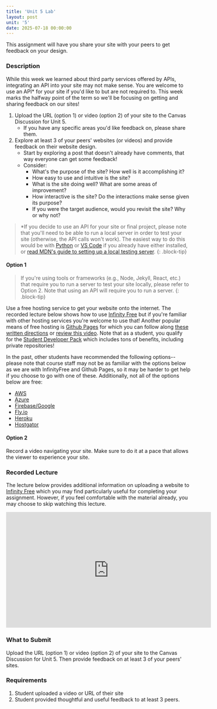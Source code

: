 ```yaml
---
title: 'Unit 5 Lab'
layout: post
unit: '5'
date: 2025-07-18 00:00:00
---
```


This assignment will have you share your site with your peers to get feedback on your design. 

### Description
While this week we learned about third party services offered by APIs, integrating an API into your site may not make sense. You are welcome to use an API* for your site if you'd like to but are not required to. This week marks the halfway point of the term so we'll be focusing on getting and sharing feedback on our sites!

1. Upload the URL (option 1) or video (option 2) of your site to the Canvas Discussion for Unit 5. 
	- If you have any specific areas you'd like feedback on, please share them.
1. Explore at least 3 of your peers' websites (or videos) and provide feedback on their website design. 
	- Start by exploring a post that doesn't already have comments, that way everyone can get some feedback!
	- Consider:
		- What's the purpose of the site? How well is it accomplishing it?
		- How easy to use and intuitive is the site? 
		- What is the site doing well? What are some areas of improvement?
		- How interactive is the site? Do the interactions make sense given its purpose?
		- If you were the target audience, would you revisit the site? Why or why not?

> \*If you decide to use an API for your site or final project, please note that you'll need to be able to run a local server in order to test your site (otherwise, the API calls won't work). The easiest way to do this would be with [Python](https://pythonbasics.org/webserver/) or [VS Code](https://www.geeksforgeeks.org/installation-guide/how-to-enable-live-server-on-visual-studio-code/) if you already have either installed, or [read MDN's guide to setting up a local testing server](https://developer.mozilla.org/en-US/docs/Learn/Common_questions/Tools_and_setup/set_up_a_local_testing_server).
{: .block-tip}

#### Option 1
> If you're using tools or frameworks (e.g., Node, Jekyll, React, etc.) that require you to run a server to test your site locally, please refer to Option 2. Note that using an API will require you to run a server.
{: .block-tip}

Use a free hosting service to get your website onto the internet. The recorded lecture below shows how to use [Infinity Free](http://infinityfree.net) but if you're familiar with other hosting services you're welcome to use that! Another popular means of free hosting is [Github Pages](https://pages.github.com) for which you can follow along [these written directions](https://www.theodinproject.com/lessons/foundations-recipes#viewing-your-project-on-the-web) or [review this video](https://www.youtube.com/watch?v=e5AwNU3Y2es). Note that as a student, you qualify for the [Student Developer Pack](https://education.github.com/pack) which includes tons of benefits, including private repositories! 

In the past, other students have recommended the following options-- please note that course staff may not be as familiar with the options below as we are with InfinityFree and Github Pages, so it may be harder to get help if you choose to go with one of these. Additionally, not all of the options below are free:
- [AWS](https://aws.amazon.com/free/webapps/)
- [Azure](https://azure.microsoft.com/en-us/blog/introducing-web-hosting-plans-for-azure-web-sites/)
- [Firebase/Google](https://firebase.google.com)
- [Fly.io](https://fly.io/)
- [Heroku](https://www.heroku.com)
- [Hostgator](https://www.hostgator.com/web-hosting1)

#### Option 2
Record a video navigating your site. Make sure to do it at a pace that allows the viewer to experience your site.

### Recorded Lecture
The lecture below provides additional information on uploading a website to [Infinity Free](http://infinityfree.net) which you may find particularly useful for completing your assignment. However, if you feel comfortable with the material already, you may choose to skip watching this lecture.

<iframe width="560" height="315" src="https://www.youtube.com/embed/aQH5-Hia2dw?si=mdRFQ9wlMvfKWze5" title="YouTube video player" frameborder="0" allow="accelerometer; autoplay; clipboard-write; encrypted-media; gyroscope; picture-in-picture; web-share" referrerpolicy="strict-origin-when-cross-origin" allowfullscreen></iframe>

### What to Submit
Upload the URL (option 1) or video (option 2) of your site to the Canvas Discussion for Unit 5. Then provide feedback on at least 3 of your peers' sites.

### Requirements
1. Student uploaded a video or URL of their site
1. Student provided thoughtful and useful feedback to at least 3 peers.
